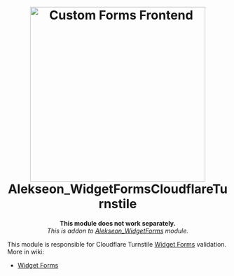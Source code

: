 <h1 align="center">  
<br/>
  <img src="https://i.imgur.com/b2oclHA.png" alt="Custom Forms Frontend" width="400">  
  <br>  
  Alekseon_WidgetFormsCloudflareTurnstile
  <br>  
</h1>  
<p align="center">
<strong>This module does not work separately.</strong>
<br>
<i>This is addon to <a href="https://github.com/Alekseon/magento2-widget-forms">Alekseon_WidgetForms</a> module.</i>
<br>
</p>
<p>
This module is responsible for Cloudflare Turnstile <a href="https://github.com/Alekseon/magento2-widget-forms">Widget Forms</a> validation.
<br>
More in wiki:
<br>
<ul>
<li><a href="https://github.com/Alekseon/magento2-widget-forms/wiki">Widget Forms</a></li>
</ul>
</p>
